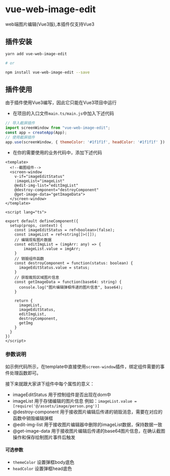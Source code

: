 # vue-web-image-edit
web端图片编辑(Vue3版),本插件仅支持Vue3

## 插件安装
```bash
yarn add vue-web-image-edit

# or

npm install vue-web-image-edit --save
```

## 插件使用
由于插件使用Vue3编写，因此它只能在Vue3项目中运行

* 在项目的入口文件`main.ts/main.js`中加入下述代码
```javascript
// 导入截屏插件
import screenWindow from "vue-web-image-edit";
const app = createApp(App);
// 使用截屏插件
app.use(screenWindow, { themeColor: '#1f1f1f', headColor: '#1f1f1f' })
```
* 在你的需要使用的业务代码中，添加下述代码
```vue
<template>
  <!--截图组件-->
  <screen-window
    v-if="imageEditStatus"
    :imageList="imageList"
    @edit-img-list="editImgList"
    @destroy-component="destroyComponent"
    @get-image-data="getImageData">
  </screen-window>
</template>

<script lang="ts">

export default defineComponent({
  setup(props, context) {
    const imageEditStatus = ref<boolean>(false);
    const imageList = ref<string[]>([]);
    // 编辑现有图片数据
    const editImgList = (imgArr: any) => {
        imageList.value = imgArr;
    }
    // 销毁组件函数
    const destroyComponent = function(status: boolean) {
      imageEditStatus.value = status;
    }
    // 获取裁剪区域图片信息
    const getImageData = function(base64: string) {
      console.log("图片编辑弹框传递的图片信息", base64);
    }
    
    return {
      imageList,
      imageEditStatus,
      editImgList,
      destroyComponent,
      getImg
    }
  }
})
</script>
```
### 参数说明
如示例代码所示，在template中直接使用`screen-window`插件，绑定组件需要的事件处理函数即可。

接下来就跟大家讲下组件中每个属性的意义：
* imageEditStatus 用于控制组件是否出现在dom中
* imageList 用于存储编辑的图片信息 例如：`imageList.value = [require('@/assets/image/person.png')]`
* @destroy-component 用于接收图片编辑后传递的销毁消息，需要在对应的函数中销毁编辑弹框
* @edit-img-list 用于接收图片编辑器中删除的imageList数据，保持数据一致
* @get-image-data 用于接收图片编辑后传递的base64图片信息，在确认截图操作和保存绘制图片事件后触发

#### 可选参数
* `themeColor` 设置弹框body底色
* `headColor` 设置弹框head底色
